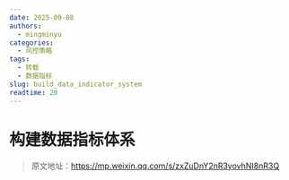 ```yaml
---
date: 2025-09-08
authors:
  - mingminyu
categories:
  - 风控策略
tags:
  - 转载
  - 数据指标
slug: build_data_indicator_system
readtime: 20
---
```


# 构建数据指标体系

> 原文地址：https://mp.weixin.qq.com/s/zxZuDnY2nR3yovhNI8nR3Q

